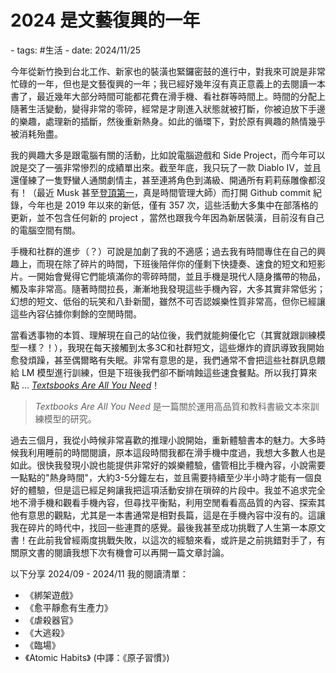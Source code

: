 # 2024 是文藝復興的一年

<document-info>
- tags: #生活
- date: 2024/11/25
</document-info>

今年從新竹換到台北工作、新家也的裝潢也緊鑼密鼓的進行中，對我來可說是非常忙碌的一年，但也是文藝復興的一年；我已經好幾年沒有真正意義上的去閱讀一本書了，最近幾年大部分時間可能都花費在滑手機、看社群等時間上。時間的分配上隨著生活變動，變得非常的零碎，經常是才剛進入狀態就被打斷，你被迫放下手邊的樂趣，處理新的插斷，然後重新熱身。如此的循環下，對於原有興趣的熱情幾乎被消耗殆盡。

我的興趣大多是跟電腦有關的活動，比如說電腦遊戲和 Side Project，而今年可以說是交了一張非常慘烈的成績單出來。截至年底，我只玩了一款 Diablo IV，並且還僅練了一隻野蠻人通關劇情主，甚至連將角色到滿級、開通所有莉莉蕬雕像都沒有！（最近 Musk 甚至[登頂第一](https://tw.news.yahoo.com/%E9%A6%AC%E6%96%AF%E5%85%8B%E3%80%8A%E6%9A%97%E9%BB%91%E7%A0%B4%E5%A3%9E%E7%A5%9E4%E3%80%8B2%E5%88%86%E5%85%A7%E9%80%9A%E9%97%9C150%E7%B4%9A%E7%A7%98%E5%9F%9F%E9%AD%94%E5%A2%83%EF%BC%8C%E5%88%B7%E6%96%B0%E4%B8%96%E7%95%8C%E7%AC%AC%E4%B8%80%E5%90%8D%E6%88%90%E7%B8%BE-082641028.html?guccounter=1&guce_referrer=aHR0cHM6Ly93d3cuZ29vZ2xlLmNvbS8&guce_referrer_sig=AQAAAKUZN2BVKzj6n8-Lika-w3h-QpTPUpnckLjix4-ysLh0U5CmxSJBAhcgMjo8q5NOUm8EQWUJNKUEDI9BUr-PBme-25178kKK3DUD3PZtt72MroN43AJF-kzHvV_mjXuAip5Bxulg-wzpLidYMdTVS0emT3haMxk7wgpye_eNM5SV)，真是時間管理大師）而打開 Github commit 紀錄，今年也是 2019 年以來的新低，僅有 357 次，這些活動大多集中在部落格的更新，並不包含任何新的 project ，當然也跟我今年因為新居裝潢，目前沒有自己的電腦空間有關。

手機和社群的進步（？）可說是加劇了我的不適感；過去我有時間專住在自己的興趣上，而現在除了碎片的時間，下班後陪伴你的僅剩下快捷奏、速食的短文和短影片。一開始會覺得它們能填滿你的零碎時間，並且手機是現代人隨身攜帶的物品，觸及率非常高。隨著時間拉長，漸漸地我發現這些手機內容，大多其實非常低劣；幻想的短文、低俗的玩笑和八卦新聞，雖然不可否認娛樂性質非常高，但你已經讓這些內容佔據你剩餘的空閒時間。

當看透事物的本質、理解現在自己的站位後，我們就能夠優化它（其實就跟訓練模型一樣？！），我現在每天接觸到太多3C和社群短文，這些爆炸的資訊導致我開始愈發煩躁，甚至偶爾略有失眠。非常有意思的是，我們通常不會把這些社群訊息餵給 LM 模型進行訓練，但是下班後我們卻不斷啃蝕這些速食餐點。所以我打算來點 ... [*Textsbooks Are All You Need*](https://arxiv.org/abs/2306.11644)！
> *Textbooks Are All You Need* 是一篇關於運用高品質和教科書級文本來訓練模型的研究。

過去三個月，我從小時候非常喜歡的推理小說開始，重新體驗書本的魅力。大多時候我利用睡前的時間閱讀，原本這段時間我都在滑手機中度過，我想大多數人也是如此。很快我發現小說也能提供非常好的娛樂體驗，儘管相比手機內容，小說需要一點點的"熱身時間"，大約3-5分鐘左右，並且需要持續至少半小時才能有一個良好的體驗，但是這已經足夠讓我把這項活動安排在瑣碎的片段中。我並不追求完全地不滑手機和觀看手機內容，但尋找平衡點，利用空閒看看高品質的內容、探索其他有意思的觀點，尤其是一本書通常是相對長篇，這是在手機內容中沒有的。這讓我在碎片的時代中，找回一些連貫的感覺。最後我甚至成功挑戰了人生第一本原文書！在此前我曾經兩度挑戰失敗，以這次的經驗來看，或許是之前挑錯對手了，有關原文書的閱讀我想下次有機會可以再開一篇文章討論。

以下分享 2024/09 - 2024/11 我的閱讀清單：
- 《綁架遊戲》
- 《愈平靜愈有生產力》
- 《虐殺器官》
- 《大逃殺》
- 《臨場》
- 《Atomic Habits》 (中譯：《原子習慣》)
